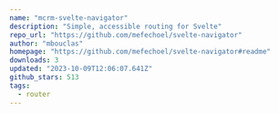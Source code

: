 ```yaml
---
name: "mcrm-svelte-navigator"
description: "Simple, accessible routing for Svelte"
repo_url: "https://github.com/mefechoel/svelte-navigator"
author: "mbouclas"
homepage: "https://github.com/mefechoel/svelte-navigator#readme"
downloads: 3
updated: "2023-10-09T12:06:07.641Z"
github_stars: 513
tags: 
  - router
---
```

